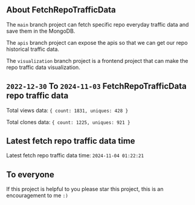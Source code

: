 ## About FetchRepoTrafficData

The `main` branch project can fetch specific repo everyday traffic data and save them in the MongoDB.

The `apis` branch project can expose the apis so that we can get our repo historical traffic data.

The `visualization` branch project is a frontend project that can make the repo traffic data visualization.

## `2022-12-30` To `2024-11-03` FetchRepoTrafficData repo traffic data

Total views data: `{ count: 1831, uniques: 428 }`

Total clones data: `{ count: 1225, uniques: 921 }`

## Latest fetch repo traffic data time

Latest fetch repo traffic data time: `2024-11-04 01:22:21`

## To everyone

If this project is helpful to you please star this project, this is an encouragement to me `:)`



